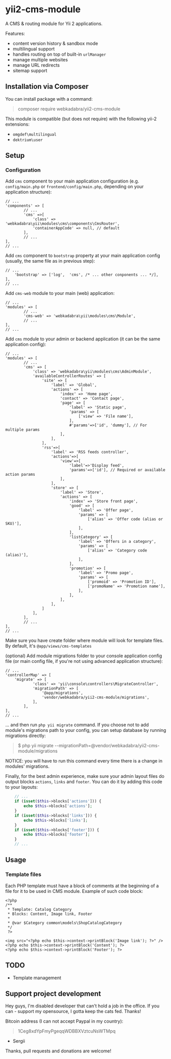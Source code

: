 # yii2-cms-module

A CMS & routing module for Yii 2 applications.

Features:

* content version history & sandbox mode
* multilingual support
* handles routing on top of built-in `urlManager`
* manage multiple websites
* manage URL redirects
* sitemap support

## Installation via Composer

You can install package with a command:

> composer require webkadabra/yii2-cms-module

This module is compatible  (but does not require) with the following yii-2 extensions:

* `omgdef\multilingual`
* `dektrium\user`

## Setup

### Configuration

Add `cms` component to your main application configuration (e.g. `config/main.php` or `frontend/config/main.php`, 
depending on your application structure):

```
// ...
'components' => [
        // ...
        'cms' =>[
            'class' => 'webkadabra\yii\modules\cms\components\CmsRouter',
            'containerAppCode' => null, // default
        ],
        // ...
],
// ...
```

Add `cms` component to `bootstrap` property at your main application config (usually, the same file as in previous step):

```
// ...
    'bootstrap' => ['log',  'cms', /* ... other conponents ... */],
],
// ...
```

Add `cms-web` module to your main (web) application:

```
// ...
'modules' => [
        // ...
        'cms-web' => 'webkadabra\yii\modules\cms\Module',
        // ...
],
// ...
```

Add `cms` module to your admin or backend application (it can be the same application config):

```
// ...
'modules' => [
        // ...
        'cms' => [
            'class' => 'webkadabra\yii\modules\cms\AdminModule',
            'availableControllerRoutes' => [
                'site' => [
                    'label' => 'Global',
                    'actions' => [
                        'index' => 'Home page',
                        'contact' => 'Contact page',
                        'page' => [
                            'label' => 'Static page',
                            'params' => [
                                ['view' => 'File name'],
                            ],
                            #'params'=>['id', 'dummy'], // For multiple params
                        ],
                    ],
                ],
                'rss'=>[
                    'label' => 'RSS feeds controller',
                    'actions'=>[
                        'view'=>[
                            'label'=>'Display feed',
                            'params'=>['id'], // Required or available action params
                        ],
                    ],
                    'store' => [
                        'label' => 'Store',
                        'actions' => [
                            'index' => 'Store front page',
                            'good' => [
                                'label' => 'Offer page',
                                'params' => [
                                    ['alias' => 'Offer code (alias or SKU)'],
                                ],
                            ],
                            'listCategory' => [
                                'label' => 'Offers in a category',
                                'params' => [
                                    ['alias' => 'Category code (alias)'],
                                ],
                            ],
                            'promotion' => [
                                'label' => 'Promo page',
                                'params' => [
                                    ['promoid' => 'Promotion ID'],
                                    ['promoName' => 'Promotion name'],
                                ],
                            ],
                        ],
                    ],
                ]
            ],
        ],
        // ...
],
// ...
```

Make sure you have create folder where module will look for template files. By default, it's `@app/views/cms-templates`

(optional) Add module migrations folder to your console application config file (or main config file, if you're not using 
advanced application structure):

```
// ...
'controllerMap' => [
    'migrate' => [
            'class' => 'yii\console\controllers\MigrateController',
            'migrationPath' => [
                '@app/migrations',
                'vendor/webkadabra/yii2-cms-module/migrations',
            ],
        ],
],
// ...
```

... and then run `php yii migrate` command. If you choose not to add module's migrations path to your config,
you can setup database by running migrations directly:

> $ php yii migrate --migrationPath=@vendor/webkadabra/yii2-cms-module/migrations

NOTICE: you will have to run this command every time there is a change in modules' migrations.

Finally, for the best admin experience, make sure your admin layout files do output blocks `actions`, `links` and `footer`.
You can do it by adding this code to your layouts:

```php
    // ...
    if (isset($this->blocks['actions'])) {
        echo $this->blocks['actions']; 
    }
    if (isset($this->blocks['links'])) {
        echo $this->blocks['links']; 
    }
    if (isset($this->blocks['footer'])) {
        echo $this->blocks['footer']; 
    }
    // ...
```

## Usage

### Template files

Each PHP template must have a block of comments at the beginning of a file for it to be used in CMS module.
Example of such code block:

```
<?php
/**
 * Template: Catalog Category
 * Blocks: Content, Image link, Footer
 *
 * @var $Category common\models\ShopCatalogCategory
 */
 ?>
 
<img src="<?php echo $this->context->printBlock('Image link'); ?>" />
<?php echo $this->context->printBlock('Content'); ?>
<?php echo $this->context->printBlock('Footer'); ?>
```

## TODO

* Template management

## Support project development

Hey guys, I'm disabled developer that can't hold a job in the office. If you can - support my opensource, I gotta keep the cats fed. Thanks!

Bitcoin address (I can not accept Paypal in my country):

> 1Ceg8xdYpFmyPgeqqWDBBXVztcuNsWTMpq

- Sergii

Thanks, pull requests and donations are welcome!
